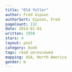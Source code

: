 ```yaml
---
title: "Old Yeller"
author: Fred Gipson
authorSort: Gipson, Fred
pageCount: 132
date: 2014-01-01
written: 1958
stars: 4
layout: post
category: book
tags: read unreviewed
mapping: USA, North America
gender: m
---
```

